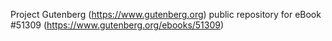 Project Gutenberg (https://www.gutenberg.org) public repository for
eBook #51309 (https://www.gutenberg.org/ebooks/51309)
